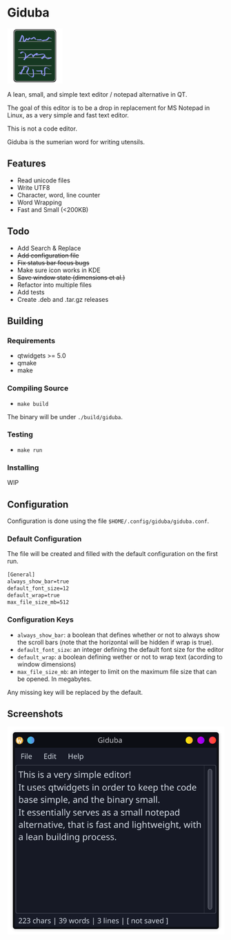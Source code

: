 # Giduba

![A notepad written in unknown cursive](./icons/icon.png)

A lean, small, and simple text editor / notepad alternative in QT.

The goal of this editor is to be a drop in replacement for MS Notepad in Linux, as a very simple and fast text editor.

This is not a code editor.

Giduba is the sumerian word for writing utensils.

## Features

- Read unicode files
- Write UTF8
- Character, word, line counter
- Word Wrapping
- Fast and Small (<200KB)

## Todo

- Add Search & Replace
- ~~Add configuration file~~
- ~~Fix status bar focus bugs~~
- Make sure icon works in KDE
- ~~Save window state (dimensions et al.)~~
- Refactor into multiple files
- Add tests
- Create .deb and .tar.gz releases

## Building

### Requirements

- qtwidgets >= 5.0
- qmake
- make 

### Compiling Source

- `make build`

The binary will be under `./build/giduba`.

### Testing 
- `make run`

### Installing
WIP

## Configuration

Configuration is done using the file `$HOME/.config/giduba/giduba.conf`.

### Default Configuration

The file will be created and filled with the default configuration on the first run.

```
[General]
always_show_bar=true
default_font_size=12
default_wrap=true
max_file_size_mb=512
```

### Configuration Keys

- `always_show_bar`:  a boolean that defines whether or not to always show the scroll bars (note that the horizontal will be hidden if wrap is true).
- `default_font_size`: an integer defining the default font size for the editor
- `default_wrap`: a boolean defining wether or not to wrap text (acording to window dimensions)
- `max_file_size_mb`: an integer to limit on the maximum file size that can be opened. In megabytes.

Any missing key will be replaced by the default.

## Screenshots

![A screen shot of giduba in kde plasma](./images/screenshot.png)

